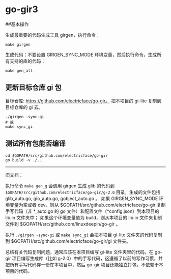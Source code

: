 # go-gir3

##基本操作

生成最重要的代码生成工具 girgen，执行命令：
```shell
make girgen
```

生成代码：不要设置 GIRGEN_SYNC_MODE 环境变量，然后执行命令，生成所有支持的库的代码：
```shell
make gen_all
```

## 更新目标仓库 gi 包

目标仓库: https://github.com/electricface/go-gir。
把本项目的 gi-lite 复制到目标仓库的 gi 去。
```shell
./girgen -sync-gi
# 或
make sync_gi
```

## 测试所有包能否编译
```shell
cd $GOPATH/src/github.com/electricface/go-gir
go build -v ./...
```

-----
旧文档：

执行命令 `make gen_g` 会调用 girgen 生成 glib 的代码到 `$GOPATH/src/github.com/electricface/go-gir/g-2.0` 目录，生成的文件包括 glib_auto.go, gio_auto.go, gobject_auto.go 。 如果  GIRGEN_SYNC_MODE 环境变量为空或者 dev，则从 $GOPATH/src/github.com/electricface/go-gir 复制手写代码（非 *_auto.go 的 go 文件）和配置文件（*config.json）到本项目的 lib.in 文件夹中；
如果这个环境变量值为 build，则从本项目的 lib.in 文件夹复制文件到 $GOPATH/src/github.com/linuxdeepin/go-gir 。

执行 `./girgen -sync-gi` 或 `make sync_gi` 会把本项目 gi-lite 文件夹的代码复制到 $GOPATH/src/github.com/electricface/go-gir/gi 文件夹。

总结有关代码复制问题，通常应该在本项目编写 gi-lite 文件夹里的代码，在 go-gir 项目编写生成库（比如 g-2.0）中的手写代码，这遵循了以前的写作习惯，并把所有手写代码存一份在本项目中，然后 go-gir 项目还能独立打包，不依赖于本项目的代码。

